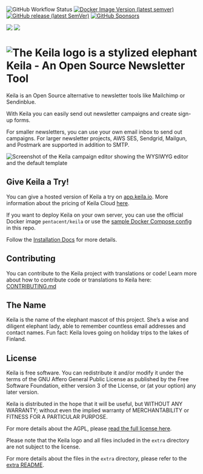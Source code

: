 ![GitHub Workflow Status](https://img.shields.io/github/actions/workflow/status/pentacent/keila/ci.yml?label=build&style=flat-square&branch=main)
[![Docker Image Version (latest semver)](https://img.shields.io/docker/v/pentacent/keila?color=blue&label=docker%20image&style=flat-square)](https://hub.docker.com/r/pentacent/keila/tags)
[![GitHub release (latest SemVer)](https://img.shields.io/github/v/release/pentacent/keila?label=latest%20version&style=flat-square)](https://github.com/pentacent/keila/releases)
[![GitHub Sponsors](https://img.shields.io/github/sponsors/pentacent?color=ff69b4)](https://github.com/sponsors/pentacent)

<a href="https://fosstodon.org/@keila" title="Folow Keila on Mastodon" rel="me"><img src="https://img.shields.io/mastodon/follow/109370923780670804?domain=https%3A%2F%2Ffosstodon.org&label=Follow&style=flat-square&logo=mastodon&color=blue&logoColor=white"></a>
<a href="https://bsky.app/profile/pentacent.bsky.social" title="Folow the development of Keila on Bluesky"><img src="https://img.shields.io/badge/dynamic/json?url=https%3A%2F%2Fpublic.api.bsky.app%2Fxrpc%2Fapp.bsky.actor.getProfile%2F%3Factor%3Dpentacent.bsky.social&query=%24.followersCount&style=flat-square&logo=bluesky&logoColor=white&label=Bluesky"></a>


# ![The Keila logo is a stylized elephant](.github/assets/logo.svg) Keila - An Open Source Newsletter Tool

Keila is an Open Source alternative to newsletter tools like Mailchimp or
Sendinblue.

With Keila you can easily send out newsletter campaigns and create sign-up
forms.

For smaller newsletters, you can use your own email inbox to send out campaigns.
For larger newsletter projects, AWS SES, Sendgrid, Mailgun, and Postmark are supported in addition
to SMTP.

![Screenshot of the Keila campaign editor showing the WYSIWYG editor and the default template](https://www.keila.io/_astro/keila-2024-05-01.BUp8L2VZ.png)

## Give Keila a Try!

You can give a hosted version of Keila a try on [app.keila.io](https://app.keila.io/auth/register).
More information about the pricing of Keila Cloud [here](https://www.keila.io/pricing).

If you want to deploy Keila on your own server, you can use the official Docker
image `pentacent/keila` or use the [sample Docker Compose config](ops/docker-compose.yml)
in this repo.

Follow the [Installation Docs](https://www.keila.io/docs/installation)
for more details.

## Contributing

You can contribute to the Keila project with translations or code! Learn more
about how to contribute code or translations to Keila here: [CONTRIBUTING.md](CONTRIBUTING.md)


## The Name
Keila is the name of the elephant mascot of this project.
She’s a wise and diligent elephant lady, able to remember countless email
addresses and contact names.
Fun fact: Keila loves going on holiday trips to the lakes of Finland.

## License
Keila is free software. You can redistribute it and/or modify
it under the terms of the GNU Affero General Public License as
published by the Free Software Foundation, either version 3 of the
License, or (at your option) any later version.

Keila is distributed in the hope that it will be useful, but WITHOUT ANY
WARRANTY; without even the implied warranty of MERCHANTABILITY or FITNESS FOR A
PARTICULAR PURPOSE.

For more details about the AGPL, please [read the full license here](LICENSE.md).

Please note that the Keila logo and all files included in the `extra` directory are not subject to the license.

For more details about the files in the `extra` directory, please refer to the [extra README](extra/README.md).
